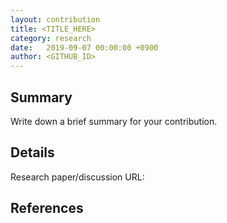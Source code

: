 ```yaml
---
layout: contribution
title: <TITLE_HERE>
category: research
date:   2019-09-07 00:00:00 +0900
author: <GITHUB_ID>
---
```


## Summary
Write down a brief summary for your contribution.

## Details
Research paper/discussion URL: 

## References

